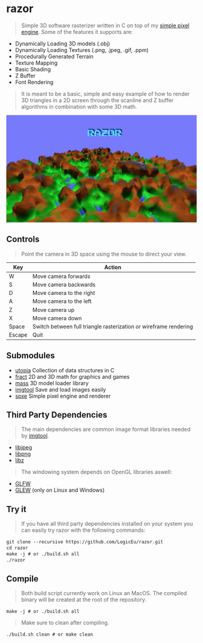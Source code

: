 # razor

> Simple 3D software rasterizer written in C on top of my 
> [simple pixel engine](https://github.com/LogicEu/spxe.git). Some of the features 
> it supports are:

* Dynamically Loading 3D models (.obj)
* Dynamically Loading Textures (.png, .jpeg, .gif, .ppm)
* Procedurally Generated Terrain
* Texture Mapping
* Basic Shading
* Z Buffer
* Font Rendering

> It is meant to be a basic, simple and easy example of how to render 3D triangles
> in a 2D screen through the scanline and Z buffer algorithms in combination with
> some 3D math.

![alt text](https://github.com/LogicEu/razor/blob/main/assets/images/image.png?raw=true)

## Controls

> Point the camera in 3D space using the mouse to direct your view.

| Key | Action |
| --- | --- |
| W | Move camera forwards |
| S | Move camera backwards |
| D | Move camera to the right |
| A | Move camera to the left |
| Z | Move camera up |
| X | Move camera down |
| Space | Switch between full triangle rasterization or wireframe rendering |
| Escape | Quit |

## Submodules

* [utopia](https://github.com/LogicEu/utopia.git) Collection of data structures in C
* [fract](https://github.com/LogicEu/fract.git) 2D and 3D math for graphics and games
* [mass](https://github.com/LogicEu/mass.git) 3D model loader library
* [imgtool](https://github.com/LogicEu/imgtool.git) Save and load images easily
* [spxe](https://github.com/LogicEu/spxe.git) Simple pixel engine and renderer

## Third Party Dependencies

> The main dependencies are common image format libraries needed by
> [imgtool](https://github.com/LogicEu/imgtool.git).

* [libjpeg](https://github.com/thorfdbg/libjpeg.git)
* [libpng](https://github.com/glennrp/libpng.git)
* [libz](https://github.com/madler/zlib.git)

> The windowing system depends on OpenGL libraries aswell:

* [GLFW](https://github.com/glfw/glfw.git)
* [GLEW](https://github.com/nigels-com/glew.git) (only on Linux and Windows)

## Try it

> If you have all third party dependencies installed on your system you can
> easily try razor with the following commands:

```shell
git clone --recursive https://github.com/LogicEu/razor.git
cd razor
make -j # or ./build.sh all
./razor
```

## Compile

> Both build script currently work on Linux an MacOS. The compiled binary will
> be created at the root of the repository. 

```shell
make -j # or ./build.sh all
```
> Make sure to clean after compiling.

```shell
./build.sh clean # or make clean
```

